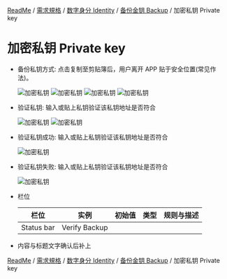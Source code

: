 [ReadMe](../README.md) / [需求規格](requirements.md) / [数字身分 Identity](identity.md) / [备份金钥 Backup](backup.md) / 加密私钥 Private key

# 加密私钥 Private key

* 备份私钥方式: 点击复制至剪贴簿后，用户离开 APP 贴于安全位置(常见作法)。

	![加密私钥](../assets/screen-verify-backup-00.png)
	![加密私钥](../assets/screen-verify-backup-01.png)
	![加密私钥](../assets/screen-verify-backup-02.png)
	![加密私钥](../assets/screen-verify-backup-03.png)

* 验证私钥: 输入或贴上私钥验证该私钥地址是否符合

	![加密私钥](../assets/screen-verify-backup-04.png)
	![加密私钥](../assets/screen-verify-backup-05.png)

* 验证私钥成功: 输入或贴上私钥验证该私钥地址是否符合

	![加密私钥](../assets/screen-verify-backup-success.png)

* 验证私钥失败: 输入或贴上私钥验证该私钥地址是否符合

	![加密私钥](../assets/screen-verify-backup-Invalid.png)

* 栏位

	栏位 | 实例 | 初始值 | 类型 | 规则与描述
	------------- | ------------- | ------------- | ------------- | -------------
	Status bar | Verify Backup | | |

* 内容与标题文字确认后补上

[ReadMe](../README.md) / [需求規格](requirements.md) / [数字身分 Identity](identity.md) / [备份金钥 Backup](backup.md) / 加密私钥 Private key